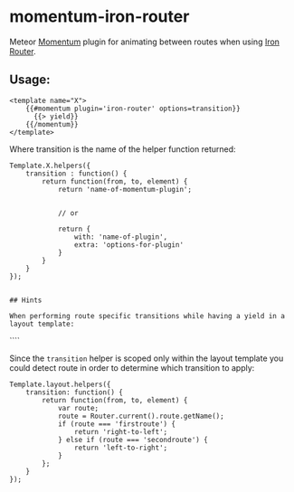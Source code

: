 momentum-iron-router
====================

Meteor [Momentum](https://github.com/percolatestudio/meteor-momentum) plugin for animating between routes when using [Iron Router](https://github.com/EventedMind/iron-router).

## Usage:

```
<template name="X">
    {{#momentum plugin='iron-router' options=transition}}
      {{> yield}}
    {{/momentum}}
</template>
```

Where transition is the name of the helper function returned:

```
Template.X.helpers({
    transition : function() { 
        return function(from, to, element) {
            return 'name-of-momentum-plugin';

        
            // or
         
            return {
                with: 'name-of-plugin',
                extra: 'options-for-plugin'
            }
        }
    }
});


## Hints 

When performing route specific transitions while having a yield in a layout template:

````
<template name="layout">
    {{#momentum plugin='iron-router' options=transition}}
        {{> yield}}
    {{/momentum}}
</template>
````

Since the `transition` helper is scoped only within the layout template you could detect route in order to determine which transition to apply:

````
Template.layout.helpers({
    transition: function() {
        return function(from, to, element) {
            var route;
            route = Router.current().route.getName();
            if (route === 'firstroute') {
                return 'right-to-left';
            } else if (route === 'secondroute') {
                return 'left-to-right';
            }
        };
    }
});
````

